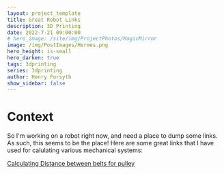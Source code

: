 ```yaml
---
layout: project_template
title: Great Robot Links
description: 3D Printing
date: 2022-7-21 09:00:00
# hero_image: /site/img/ProjectPhotos/MagicMirror
image: /img/PostImages/Hermes.png
hero_height: is-small
hero_darken: true
tags: 3dprinting
series: 3dprinting
author: Henry Forsyth
show_sidebar: false
---
```


# Context

So I'm working on a robot right now, and need a place to dump some links. As such, this seems to be the place! Here are some great links that I have used for calulating various mechanical systems:

[Calculating Distance between belts for pulley](https://sudenga.com/resources/figuring-belt-lengths-and-distance-between-pulleys/)





